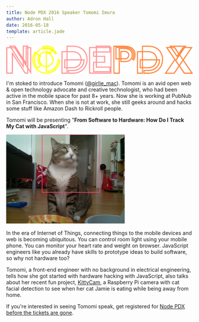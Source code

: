 ```yaml
---
title: Node PDX 2016 Speaker Tomomi Imura
author: Adron Hall
date: 2016-05-18
template: article.jade
---
```


![Node PDX 2016](nodepdx-2016-logo.png)

I'm stoked to introduce Tomomi (<a href="http://twitter.com/girlie_mac">@girlie_mac</a>). Tomomi is an avid open web &amp; open technology advocate and creative technologist, who had been active in the mobile space for past 8+ years. Now she is working at PubNub in San Francisco. When she is not at work, she still geeks around and hacks some stuff like Amazon Dash to Rickroll people.

Tomomi will be presenting "<strong>From Software to Hardware: How Do I Track My Cat with JavaScript</strong>".

<span class="more"></span>

<img src="jamie-detected.png" class="image float-right" />

In the era of Internet of Things, connecting things to the mobile devices and web is becoming ubiquitous. You can control room light using your mobile phone. You can monitor your heart rate and weight on browser. JavaScript engineers like you already have skills to prototype ideas to build software, so why not hardware too?

Tomomi, a front-end engineer with no background in electrical engineering, tells how she got started with hardware hacking with JavaScript, also talks about her recent fun project, <a href="https://github.com/girliemac/RPi-KittyCam">KittyCam</a>, a Raspberry Pi camera with cat facial detection to see when her cat Jamie is eating while being away from home.

If you're interested in seeing Tomomi speak, get registered for <a href="http://nodepdx.org/" target="_blank">Node PDX before the tickets are gone</a>.
